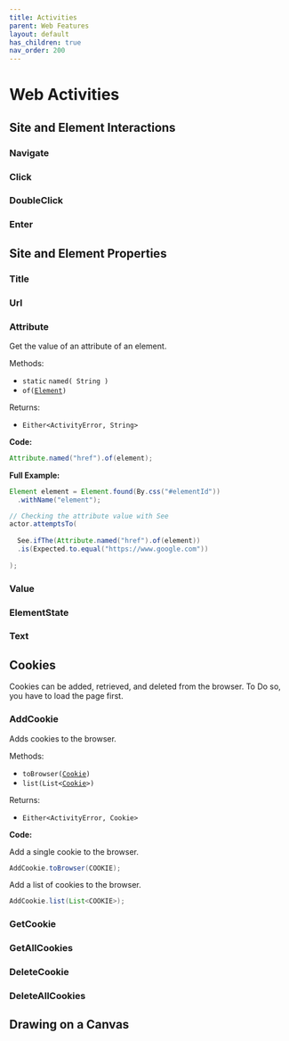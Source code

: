 ```yaml
---
title: Activities
parent: Web Features
layout: default
has_children: true
nav_order: 200
---
```

# Web Activities

## Site and Element Interactions

### Navigate

### Click

### DoubleClick

### Enter

## Site and Element Properties

### Title

### Url

### Attribute

Get the value of an attribute of an element.

Methods:
- ``static`` ``named( String )``
- ``of(``[``Element``](./ELEMENT)``)``

Returns:
- ``Either<ActivityError, String>``

**Code:**

```java
Attribute.named("href").of(element);
```

**Full Example:**

```java
Element element = Element.found(By.css("#elementId"))
  .withName("element");

// Checking the attribute value with See
actor.attemptsTo(
  
  See.ifThe(Attribute.named("href").of(element))
  .is(Expected.to.equal("https://www.google.com"))
  
);

```

### Value

### ElementState

### Text

## Cookies

Cookies can be added, retrieved, and deleted from the browser.
To Do so, you have to load the page first.

### AddCookie
Adds cookies to the browser.

Methods:
- ``toBrowser(``[``Cookie``](../http/COOKIE)``)``
- ``list(List<``[``Cookie``](../http/COOKIE)``>)``

Returns:
- ``Either<ActivityError, Cookie>``


**Code:**

Add a single cookie to the browser.
```java
AddCookie.toBrowser(COOKIE);
```

Add a list of cookies to the browser.
```java
AddCookie.list(List<COOKIE>);
```

### GetCookie

### GetAllCookies

### DeleteCookie

### DeleteAllCookies

## Drawing on a Canvas




